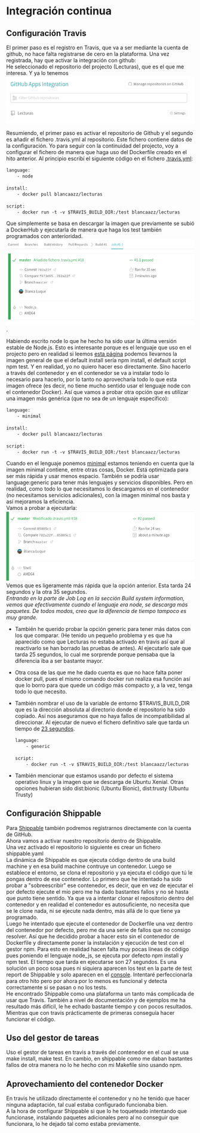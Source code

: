 # Integración continua

## Configuración Travis

El primer paso es el registro en Travis, que va a ser mediante la cuenta de github, no hace falta registrarse de cero en la plataforma. Una vez registrada, hay que activar la integración con github:  
He seleccionado el repositorio del projecto (Lecturas), que es el que me interesa. Y ya lo tenemos
![travis4](img/travis4.png)

Resumiendo, el primer paso es activar el repositorio de Github y el segundo es añadir el fichero .travis.yml al repositorio. Este fichero contiene datos de la configuración. Yo para seguir con la continuidad del projecto, voy a configurar el fichero de manera que haga uso del Dockerfile creado en el hito anterior.
Al principio escribí el siguiente código en el fichero [.travis.yml](.travis.yml):

```
language:  
    - node

install:  
    - docker pull blancaazz/lecturas

script:  
    - docker run -t -v $TRAVIS_BUILD_DIR:/test blancaazz/lecturas
```

Que simplemente se basa en descargar la imagen que previamente se subió a DockerHub y ejecutarla de manera que haga los test también programados con anterioridad.
![travis5](img/travis5.png).

Habiendo escrito node lo que he hecho ha sido usar la última versión estable de Node.js. Esto es interesante porque es el lenguaje que uso en el projecto pero en realidad si leemos [esta página](https://docs.travis-ci.com/user/languages/javascript-with-nodejs/) podemos llevarnos la imagen general de que el default install sería npm install, el default script npm test. Y en realidad, yo no quiero hacer eso directamente. Sino hacerlo a través del contenedor y en el contenedor se va a instalar todo lo necesario para hacerlo, por lo tanto no aprovecharía todo lo que esta imagen ofrece (es decir, no tiene mucho sentido usar el lenguaje node con el contenedor Docker). Así que vamos a probar otra opción que es utilizar una imagen más genérica (que no sea de un lenguaje especifico):

```
language:
    - minimal

install:
    - docker pull blancaazz/lecturas

script:
    - docker run -t -v $TRAVIS_BUILD_DIR:/test blancaazz/lecturas
```

Cuando en el lenguaje ponemos [minimal](https://docs.travis-ci.com/user/languages/minimal-and-generic/) estamos teniendo en cuenta que la imagen minimal contiene, entre otras cosas, Docker. Está optimizada para ser más rápida y usar menos espacio. También se podría usar language:generic para tener más lenguajes y servicios disponibles. Pero en realidad, como todo lo que necesitamos lo descargamos en el contenedor (no necesitamos servicios adicionales), con la imagen minimal nos basta y así mejoramos la eficiencia.  
Vamos a probar a ejecutarla:  
![travis6](img/travis6.png)  
Vemos que es ligeramente más rápida que la opción anterior. Esta tarda 24 segundos y la otra 35 segundos.   
*Entrando en la parte de Job Log en la sección Build system information, vemos que efectivamente cuando el lenguaje era node, se descarga más paquetes. De todos modos, creo que la diferencia de tiempo tampoco es muy grande.*  

- También he querido probar la opción generic para tener más datos con los que comparar. (He tenido un pequeño problema y es que ha aparecido como que Lecturas no estaba activado en travis así que al reactivarlo se han borrado las pruebas de antes). Al ejecutarlo sale que tarda 25 segundos, lo cual me sorprende porque pensaba que la diferencia iba a ser bastante mayor. 

- Otra cosa de las que me he dado cuenta es que no hace falta poner docker pull, pues el mismo comando docker run realiza esa función así que lo borro para que quede un código más compacto y, a la vez, tenga todo lo que necesito. 

- También nombrar el uso de la variable de entorno $TRAVIS_BUILD_DIR que es la dirección absoluta al directorio donde el repositorio ha sido copiado. Así nos aseguramos que no haya fallos de incompatibilidad al direccionar. 
Al ejecutar de nuevo el fichero definitivo sale que tarda un tiempo de [23 segundos](https://github.com/blancaazz/Lecturas/runs/1384940051). 

    ```
    language:
        - generic

    script:
        - docker run -t -v $TRAVIS_BUILD_DIR:/test blancaazz/lecturas
    ```

- También mencionar que estamos usando por defecto el sistema operativo linux y la imagen que se descarga de Ubuntu Xenial. Otras opciones hubieran sido dist:bionic (Ubuntu Bionic), dist:trusty (Ubuntu Trusty)


## Configuración Shippable

Para [Shippable](http://docs.shippable.com/) también podremos registrarnos directamente con la cuenta de GitHub.  
Ahora vamos a activar nuestro repositorio dentro de Shippable.   
Una vez activado el repositorio lo siguiente es crear un fichero shippable.yaml  
La dinámica de Shippable es que ejecuta código dentro de una build machine y en esa build machine contruye un contenedor. Luego se establece el entorno, se clona el repositorio y ya ejecuta el código que tú le pongas dentro de ese contenedor. 
Lo primero que he intentado ha sido probar a "sobreescribir" ese contenedor, es decir, que en vez de ejecutar el por defecto ejecute el mío pero me ha dado bastantes fallos y no sé hasta que punto tiene sentido. Ya que va a intentar clonar el repositorio dentro del contenedor y en realidad el contenedor es autosuficiente, no necesita que se le clone nada, ni se ejecute nada dentro, más allá de lo que tiene ya programado.  
Luego he intentado que ejecute el contenedor de Dockerfile una vez dentro del contenedor por defecto, pero me da una serie de fallos que no consigo resolver. Así que he decidido probar a hacer esto sin el contenedor de Dockerfile y directamente poner la instalación y ejecución de test con el gestor npm. Para esto en realidad hacen falta muy pocas líneas de código pues poniendo el lenguaje node_js, se ejecuta por defecto npm install y npm test. El tiempo que tarda en ejecutarse son 27 segundos.
Es una solución un poco sosa pues ni siquiera aparecen los test en la parte de test report de Shippable y solo aparecen en el [console](https://app.shippable.com/github/blancaazz/Lecturas/runs/39/1/console). Intentaré perfeccionarla para otro hito pero por ahora por lo menos es funcional y detecta correctamente si se pasan o no los tests.  
He encontrado Shippable como una plataforma un tanto más complicada de usar que Travis. También a nivel de documentación y de ejemplos me ha resultado más difícil, le he echado bastante tiempo y con pocos resultados. Mientras que con travis prácticamente de primeras conseguía hacer funcionar el código.

## Uso del gestor de tareas

Uso el gestor de tareas en travis a través del contenedor en el cual se usa make install, make test.
En cambio, en shippable como me daban bastantes fallos de otra manera no lo he hecho con mi Makefile sino usando npm. 

## Aprovechamiento del contenedor Docker

En travis he utilizado directamente el contenedor y no he tenido que hacer ninguna adaptación, tal cual estaba configurado funcionaba bien.  
A la hora de configurar Shippable si que lo he toqueteado intentando que funcionase, instalando paquetes adicionales pero al no conseguir que funcionara, lo he dejado tal como estaba previamente. 
